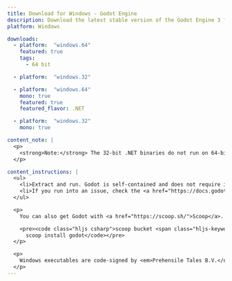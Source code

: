 ```yaml
---
title: Download for Windows - Godot Engine
description: Download the latest stable version of the Godot Engine 3 for Windows
platform: Windows

downloads:
  - platform:  "windows.64"
    featured: true
    tags:
      - 64 bit

  - platform:  "windows.32"

  - platform:  "windows.64"
    mono: true
    featured: true
    featured_flavor: .NET

  - platform:  "windows.32"
    mono: true

content_note: |
  <p>
    <strong>Note:</strong> The 32-bit .NET binaries do not run on 64-bit Windows systems at the time being. Make sure to export 64-bit .NET binaries for your 64-bit target platforms.
  </p>

content_instructions: |
  <ul>
    <li>Extract and run. Godot is self-contained and does not require installation.</li>
    <li>If you run into an issue, check the <a href="https://docs.godotengine.org/en/stable/about/troubleshooting.html">Troubleshooting</a> page for common issues and their solutions.</li>
  </ul>

  <p>
    You can also get Godot with <a href="https://scoop.sh/">Scoop</a>.

    <pre><code class="hljs csharp">scoop bucket <span class="hljs-keyword">add</span> extras
      scoop install godot</code></pre>
  </p>

  <p>
    Windows executables are code-signed by <em>Prehensile Tales B.V.</em>
  </p>
---
```


